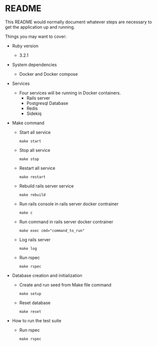 # README

This README would normally document whatever steps are necessary to get the
application up and running.

Things you may want to cover:

* Ruby version
  * 3.2.1

* System dependencies
  * Docker and Docker compose
  
* Services
  * Four services will be running in Docker containers.
    * Rails server
    * Postgresql Database
    * Redis
    * Sidekiq

* Make command
  * Start all service
    ```
    make start
    ```
  * Stop all service
    ```
    make stop
    ```
  * Restart all service
    ```
    make restart
    ```
  * Rebuild rails server service
    ```
    make rebuild
    ```
  * Run rails console in rails server docker contrainer
    ```
    make c
    ```
  * Run command in rails server docker contrainer
    ```
    make exec cmd="command_to_run"
    ```
  * Log rails server
    ```
    make log
    ```
  * Run rspec
    ```
    make rspec
    ```

* Database creation and initialization
  * Create and run seed from Make file command
    ```
    make setup
    ```
  * Reset database
    ```
    make reset
    ```


* How to run the test suite
  * Run rspec
    ```
    make rspec
    ```
